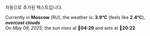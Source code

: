 
자동으로 추가된 텍스트입니다.

<!--START_SECTION:weather:moscow-->
Currently in **Moscow** (RU), the weather is: **3.9°C** (feels like **2.4°C**), ***overcast clouds***<br/>
On *May 09, 2025*, the *sun rises* at 🌅**04:29** and *sets* at 🌇**20:22**.
<!--END_SECTION:weather-->
